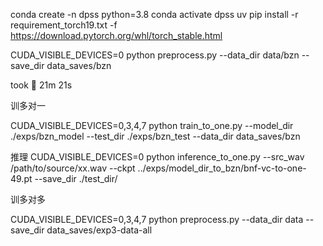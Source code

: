 
conda create -n dpss python=3.8
conda activate dpss
uv pip install -r requirement_torch19.txt -f https://download.pytorch.org/whl/torch_stable.html



CUDA_VISIBLE_DEVICES=0 python preprocess.py --data_dir data/bzn --save_dir data_saves/bzn

took   21m 21s


训多对一

CUDA_VISIBLE_DEVICES=0,3,4,7 python train_to_one.py --model_dir ./exps/bzn_model --test_dir ./exps/bzn_test --data_dir data_saves/bzn

推理
CUDA_VISIBLE_DEVICES=0 python inference_to_one.py --src_wav /path/to/source/xx.wav --ckpt ../exps/model_dir_to_bzn/bnf-vc-to-one-49.pt --save_dir ./test_dir/


训多对多

CUDA_VISIBLE_DEVICES=0,3,4,7 python preprocess.py --data_dir data --save_dir data_saves/exp3-data-all
